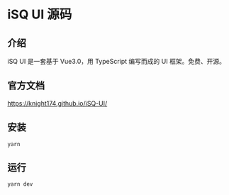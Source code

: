 # iSQ UI 源码

## 介绍

iSQ UI 是一套基于 Vue3.0，用 TypeScript 编写而成的 UI 框架。免费、开源。

## 官方文档

https://knight174.github.io/iSQ-UI/

## 安装

`yarn`

## 运行

`yarn dev`
